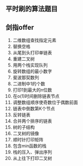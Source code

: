 ## 平时刷的算法题目

## 剑指offer

1. 二维数组查找指定元素
2. 替换空格
3. 从尾到头打印单链表
4. 重建二叉树
5. 用两个栈实现队列
6. 旋转数组的最小数字
7. 斐波那契数列
8. 二进制中1的个数
9. 打印1到最大的n位数
10. 在o(1)时间删除链表节点
11. 调整数组顺序使奇数位于偶数前面
12. 链表中倒数第K个节点
13. 反转链表
14. 合并两个排序的链表
15. 树的子结构
16. 二叉树的镜像
17. 顺时针打印矩阵
18. 包含min函数的栈
19. 栈的压入、弹出序列
20. 从上往下打印二叉树

